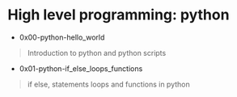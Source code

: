 # High level programming: python

- 0x00-python-hello_world
> Introduction to python and python scripts

- 0x01-python-if_else_loops_functions
> if else, statements loops and functions in python
